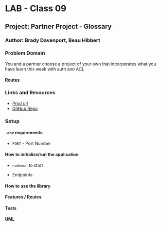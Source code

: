 # LAB - Class 09

## Project: Partner Project - Glossary

### Author: Brady Davenport, Beau Hibbert

### Problem Domain

You and a partner choose a project of your own that incorporates what you have learn this week with auth and ACL

#### Routes

### Links and Resources

* [Prod url](https://auth-glossary-app.herokuapp.com/)
* [GitHub Repo](https://github.com/bradydavenport/lab-09-partner-presentation/tree/dev)

### Setup

#### `.env` requirements

* `PORT` - Port Number

#### How to initialize/run the application

* `nodemon` to start

* Endpoints:

#### How to use the library

#### Features / Routes

#### Tests

#### UML
